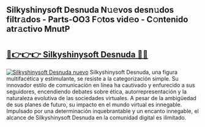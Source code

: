 ## Silkyshinysoft Desnuda N𝚞𝚎vos desn𝚞dos filtr𝚊dos - Parts-OO3 F𝚘tos vid𝚎o - C𝚘ntenido atr𝚊ctivo MnutP

# <h2><a href="http://mbauv1.tromn.icu/?c=Silkyshinysoft+Desnuda">🔗👉👉👉 Silkyshinysoft Desnuda 🔗🔗</a></h2>

[![Silkyshinysoft Desnuda nuevo](https://i.imgur.com/pEAQMta.gif)](http://mbauv1.tromn.icu/?c=Silkyshinysoft+Desnuda)
Silkyshinysoft Desnuda, una figura multifacética y estimulante, se resiste a la categorización simple. Su innovador estilo de comunicación en línea ha cautivado y enfurecido a sus seguidores, encendiendo debates sobre ética, autorrepresentación y la naturaleza evolutiva de las sociedades virtuales. A pesar de la ambigüedad de sus planes de futuro, su impacto en el mundo virtual es innegable. Impulsado por una determinación inquebrantable y un encanto innegable, el alcance de Silkyshinysoft Desnuda en la comunidad digital es ilimitado.
